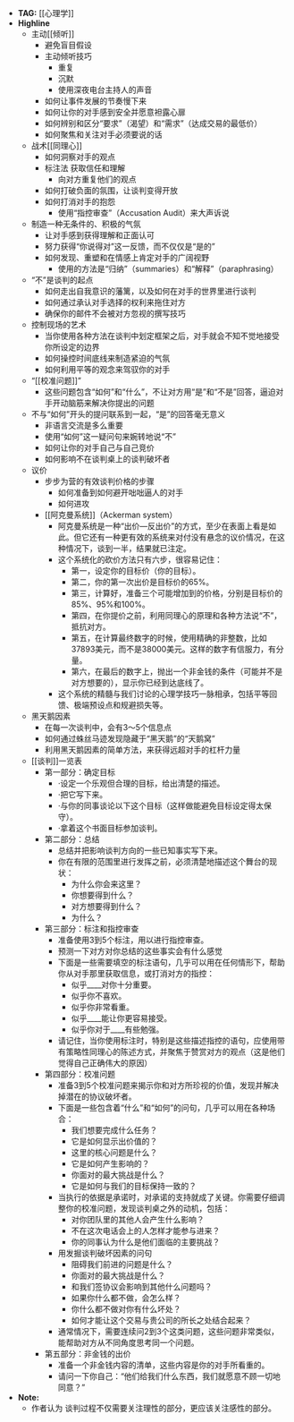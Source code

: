 - **TAG:** [[心理学]]
- **Highline**
	- 主动[[倾听]]
		- 避免盲目假设
		- 主动倾听技巧
			- 重复
			- 沉默
			- 使用深夜电台主持人的声音
		- 如何让事件发展的节奏慢下来
		- 如何让你的对手感到安全并愿意袒露心扉
		- 如何辨别和区分“要求”（渴望）和“需求”（达成交易的最低价）
		- 如何聚焦和关注对手必须要说的话
	- 战术[[同理心]]
		- 如何洞察对手的观点
		- 标注法 获取信任和理解
			- 向对方重复他们的观点
		- 如何打破负面的氛围，让谈判变得开放
		- 如何打消对手的抱怨
			- 使用“指控审查”（Accusation Audit）来大声诉说
	- 制造一种无条件的、积极的气氛
		- 让对手感到获得理解和正面认可
		- 努力获得“你说得对”这一反馈，而不仅仅是“是的”
		- 如何发现、重塑和在情感上肯定对手的广阔视野
			- 使用的方法是“归纳”（summaries）和“解释”（paraphrasing）
	- “不”是谈判的起点
		- 如何走出自我意识的藩篱，以及如何在对手的世界里进行谈判
		- 如何通过承认对手选择的权利来拖住对方
		- 确保你的邮件不会被对方忽视的撰写技巧
	- 控制现场的艺术
		- 当你使用各种方法在谈判中划定框架之后，对手就会不知不觉地接受你所设定的边界
		- 如何操控时间底线来制造紧迫的气氛
		- 如何利用平等的观念来驾驭你的对手
	- “[[校准问题]]”
		- 这些问题包含“如何”和“什么”，不让对方用“是”和“不是”回答，逼迫对手开动脑筋来解决你提出的问题
	- 不与“如何”开头的提问联系到一起，“是”的回答毫无意义
		- 非语言交流是多么重要
		- 使用“如何”这一疑问句来婉转地说“不”
		- 如何让你的对手自己与自己竞价
		- 如何影响不在谈判桌上的谈判破坏者
	- 议价
		- 步步为营的有效谈判价格的步骤
			- 如何准备到如何避开咄咄逼人的对手
			- 如何进攻
		- [[阿克曼系统]]（Ackerman system）
			- 阿克曼系统是一种“出价—反出价”的方式，至少在表面上看是如此。但它还有一种更有效的系统来对付没有悬念的议价情况，在这种情况下，谈到一半，结果就已注定。
			- 这个系统化的砍价方法只有六步，很容易记住：
				- 第一，设定你的目标价（你的目标）。
				- 第二，你的第一次出价是目标价的65%。
				- 第三，计算好，准备三个可能增加到的价格，分别是目标价的85%、95%和100%。
				- 第四，在你提价之前，利用同理心的原理和各种方法说“不”，抵抗对方。
				- 第五，在计算最终数字的时候，使用精确的非整数，比如37893美元，而不是38000美元。这样的数字有信服力，有分量。
				- 第六，在最后的数字上，抛出一个非金钱的条件（可能并不是对方想要的），显示你已经到达底线了。
			- 这个系统的精髓与我们讨论的心理学技巧一脉相承，包括平等回馈、极端预设点和规避损失等。
	- 黑天鹅因素
		- 在每一次谈判中，会有3～5个信息点
		- 如何通过蛛丝马迹发现隐藏于“黑天鹅”的“天鹅窝”
		- 利用黑天鹅因素的简单方法，来获得远超对手的杠杆力量
	- [[谈判]]一览表
		- 第一部分：确定目标
			- ·设定一个乐观但合理的目标，给出清楚的描述。
			- ·把它写下来。
			- ·与你的同事谈论以下这个目标（这样做能避免目标设定得太保守）。
			- ·拿着这个书面目标参加谈判。
		- 第二部分：总结
			- 总结并把影响谈判方向的一些已知事实写下来。
			- 你在有限的范围里进行发挥之前，必须清楚地描述这个舞台的现状：
				- 为什么你会来这里？
				- 你想要得到什么？
				- 对方想要得到什么？
				- 为什么？
		- 第三部分：标注和指控审查
			- 准备使用3到5个标注，用以进行指控审查。
			- 预测一下对方对你总结的这些事实会有什么感觉
			- 下面是一些需要填空的标注语句，几乎可以用在任何情形下，帮助你从对手那里获取信息，或打消对方的指控：
				- 似乎____对你十分重要。
				- 似乎你不喜欢。
				- 似乎你非常看重。
				- 似乎____能让你更容易接受。
				- 似乎你对于____有些勉强。
			- 请记住，当你使用标注时，特别是这些描述指控的语句，应使用带有策略性同理心的陈述方式，并聚焦于赞赏对方的观点（这是他们觉得自己正确伟大的原因）
		- 第四部分：校准问题
			- 准备3到5个校准问题来揭示你和对方所珍视的价值，发现并解决掉潜在的协议破坏者。
			- 下面是一些包含着“什么”和“如何”的问句，几乎可以用在各种场合：
				- 我们想要完成什么任务？
				- 它是如何显示出价值的？
				- 这里的核心问题是什么？
				- 它是如何产生影响的？
				- 你面对的最大挑战是什么？
				- 它是如何与我们的目标保持一致的？
			- 当执行的依据是承诺时，对承诺的支持就成了关键。你需要仔细调整你的校准问题，发现谈判桌之外的动机，包括：
				- 对你团队里的其他人会产生什么影响？
				- 不在这次电话会上的人怎样才能参与进来？
				- 你的同事认为什么是他们面临的主要挑战？
			- 用发掘谈判破坏因素的问句
				- 阻碍我们前进的问题是什么？
				- 你面对的最大挑战是什么？
				- 和我们签协议会影响到其他什么问题吗？
				- 如果你什么都不做，会怎么样？
				- 你什么都不做对你有什么坏处？
				- 如何才能让这个交易与贵公司的所长之处结合起来？
			- 通常情况下，需要连续问2到3个这类问题，这些问题非常类似，能帮助对方从不同角度思考同一个问题。
		- 第五部分：非金钱的出价
			- 准备一个非金钱内容的清单，这些内容是你的对手所看重的。
			- 请问一下你自己：“他们给我们什么东西，我们就愿意不顾一切地同意？”
- **Note:**
	- 作者认为 谈判过程不仅需要关注理性的部分，更应该关注感性的部分。